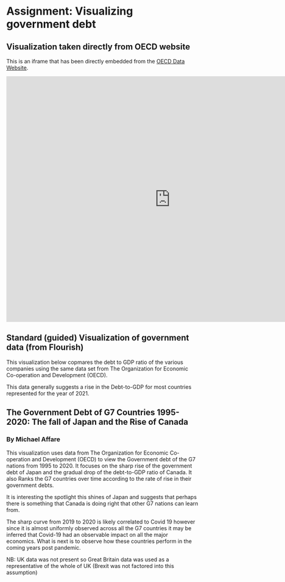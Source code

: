 # Assignment: Visualizing government debt

## Visualization taken directly from OECD website
This is an iframe that has been directly embedded from the [OECD Data Website](https://data.oecd.org/gga/general-government-debt.htm).
<iframe src="https://data.oecd.org/chart/6Oiy" width="860" height="645" style="border: 0" mozallowfullscreen="true" webkitallowfullscreen="true" allowfullscreen="true"><a href="https://data.oecd.org/chart/6Oiy" target="_blank">OECD Chart: General government debt, Total, % of GDP, Annual, 2021</a></iframe>



## Standard (guided) Visualization of government data (from Flourish)
This visualization below copmares the debt to GDP ratio of the various companies using the same data set from The Organization for Economic Co-operation and Development (OECD).

This data generally suggests a rise in the Debt-to-GDP for most countries represented for the year of 2021.

<div class="flourish-embed flourish-chart" data-src="visualisation/11161753"><script src="https://public.flourish.studio/resources/embed.js"></script></div>


## The Government Debt of G7 Countries 1995-2020: The fall of Japan and the Rise of Canada
### By Michael Affare
This visualization uses data from The Organization for Economic Co-operation and Development (OECD) to view the Government debt of the G7 nations from 1995 to 2020.
It focuses on the sharp rise of the government debt of Japan and the gradual drop of the debt-to-GDP ratio of Canada.
It also Ranks the G7 countries over time according to the rate of rise in their government debts.

It is interesting the spotlight this shines of Japan and suggests that perhaps there is something that Canada is doing right that other G7 nations can learn from.

The sharp curve from 2019 to 2020 is likely correlated to Covid 19 however since it is almost uniformly observed across all the G7 countries it may be inferred that Covid-19 had an observable impact on all the major economics. What is next is to observe how these countries perform in the coming years post pandemic.

NB: UK data was not present so Great Britain data was used as a representative of the whole of UK  (Brexit was not factored into this assumption)

<div class="flourish-embed flourish-chart" data-src="visualisation/11162273"><script src="https://public.flourish.studio/resources/embed.js"></script></div>



